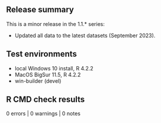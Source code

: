 ## Release summary
This is a minor release in the 1.1.* series:

* Updated all data to the latest datasets (September 2023).

## Test environments
* local Windows 10 install, R 4.2.2
* MacOS BigSur 11.5, R 4.2.2
* win-builder (devel)

## R CMD check results
0 errors | 0 warnings | 0 notes
